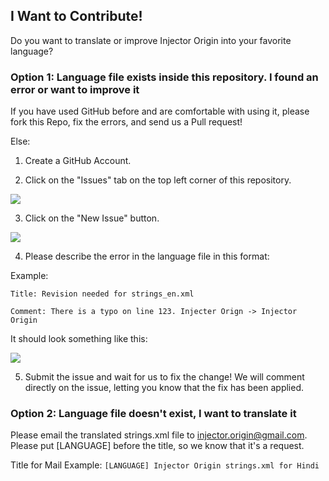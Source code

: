 ## I Want to Contribute!

Do you want to translate or improve Injector Origin into your favorite language?

### <a name="lang-option1"></a> Option 1: Language file exists inside this repository. I found an error or  want to improve it

If you have used GitHub before and are comfortable with using it, please fork this Repo, fix the errors, and send us a Pull request!

Else: 

1. Create a GitHub Account.

2. Click on the "Issues" tab on the top left corner of this repository.

![](https://github.com/sketchware/strings.xml/blob/master/screenshots/issues.png)

3. Click on the "New Issue" button.

![](https://github.com/sketchware/strings.xml/blob/master/screenshots/new_issues.png)

4. Please describe the error in the language file in this format:

Example: 

`Title: Revision needed for strings_en.xml`

`Comment: There is a typo on line 123. Injecter Orign -> Injector Origin`

It should look something like this:

![](https://github.com/sketchware/strings.xml/blob/master/screenshots/issues_post.png)

5. Submit the issue and wait for us to fix the change! We will comment directly on the issue, letting you know that the fix has been applied.

### Option 2: Language file doesn't exist, I want to translate it

Please email the translated strings.xml file to [injector.origin@gmail.com](mailto:injector.origin@gmail.com). Please put [LANGUAGE] before the title, so we know that it's a request.

Title for Mail Example: `[LANGUAGE] Injector Origin strings.xml for Hindi`
